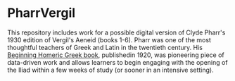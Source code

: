 # PharrVergil

This repository includes work for a possible digital version of Clyde Pharr's 1930 edition of Vergil's Aeneid (books 1-6). Pharr was one of the most thoughtful teachers of Greek and Latin in the twentieth century. His [Beginning Homeric Greek book]([url](https://archive.org/details/PharrBeginningHomericGreek1920)), publishedin 1920, was pioneering piece of data-driven work and allows learners to begin engaging with the opening of the Iliad within a few weeks of study (or sooner in an intensive setting).
